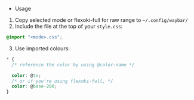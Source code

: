 * Usage

1. Copy selected mode or flexoki-full for raw range to `~/.config/waybar/`
2. Include the file at the top of your `style.css`:
```css
@import "<mode>.css";
```
3. Use imported colours:
```css
* {
  /* reference the color by using @color-name */

  color: @tx;
  /* or if you're using flexoki-full, */
  color: @base-200;
}
```

